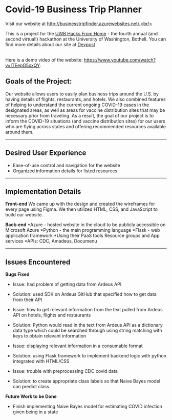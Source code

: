 # Covid-19 Business Trip Planner
Visit our website at http://businesstripfinder.azurewebsites.net/.<br/><br/>

This is a project for the <a href="https://uwbhacks-from-home.devpost.com/">UWB Hacks From Home</a> - the fourth annual (and second virtual!) hackathon at the University of Washington, Bothell. You can find more details about our site at <a href="https://devpost.com/software/business-trip-planner.">Devpost</a> <br/><br/>

Here is a demo video of the website: https://www.youtube.com/watch?v=lTEepG5xxQY.


## Goals of the Project:
Our website allows users to easily plan business trips around the U.S. by having details of flights, restaurants, and hotels. We also combined features of helping to understand the current ongoing COVID-19 cases in the designated areas, as well as areas for vaccine distribution sites that may be necessary prior from traveling. As a result, the goal of our project is to inform the COVID-19 situations (and vaccine distribution sites) for our users who are flying across states and offering recommended resources available around them.

***
## Desired User Experience
* Ease-of-use control and navigation for the website
* Organized information details for listed resources


***
## Implementation Details
**Front-end**
We came up with the design and created the wireframes for every page using Figma. We then utilized HTML, CSS, and JavaScript to build our website.

**Back-end**
*Azure - hosted website in the cloud to be publicly accessible on Microsoft Azure
*Python - the main programming language
*Flask - web application framework
*Using their PaaS tools Resource groups and App services
*APIs: CDC, Amadeus, Documenu

***
## Issues Encountered
**Bugs Fixed**
* Issue: had problem of getting data from Ardeus API 
* Solution: used SDK on Ardeus GitHub that specified how to get data from their API

* Issue: how to get relevant information from the text pulled from Ardeus API on hotels, flights and restaurants 
* Solution: Python would read in the text from Ardeus API as a dictionary data type which could be searched through using string matching with keys to obtain relevant information

* Issue: displaying relevant information in a consumable format
* Solution: using Flask framework to implement backend logic with python integrated with HTML/CSS

* Issue: trouble with preprocessing CDC covid data
* Solution: to create appropriate class labels so that Naive Bayes model can predict class

**Future Work to be Done**
* Finish implementing Naive Bayes model for estimating COVID infection given being in a state
